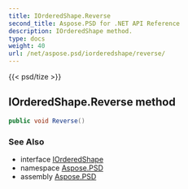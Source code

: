 ```yaml
---
title: IOrderedShape.Reverse
second_title: Aspose.PSD for .NET API Reference
description: IOrderedShape method. 
type: docs
weight: 40
url: /net/aspose.psd/iorderedshape/reverse/
---
```

{{< psd/tize >}}
## IOrderedShape.Reverse method

```csharp
public void Reverse()
```

### See Also

* interface [IOrderedShape](../)
* namespace [Aspose.PSD](../../iorderedshape/)
* assembly [Aspose.PSD](../../../)


